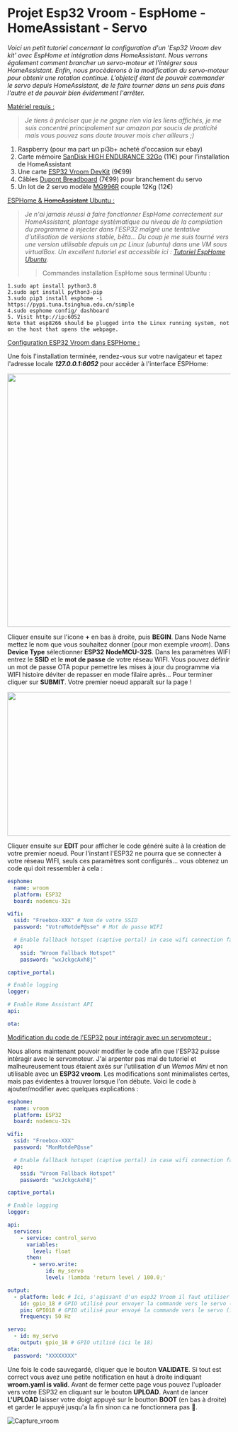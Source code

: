 # Projet Esp32 Vroom - EspHome - HomeAssistant - Servo

<em>Voici un petit tutoriel concernant la configuration d'un 'Esp32 Vroom dev kit' avec EspHome et intégration dans HomeAssistant.
Nous verrons également comment brancher un servo-moteur et l'intégrer sous HomeAssistant.
Enfin, nous procèderons à la modification du servo-moteur pour obtenir une rotation continue. L'objetcif étant de pouvoir commander le servo depuis HomeAssistant, de le faire tourner dans un sens puis dans l'autre et de pouvoir bien évidemment l'arrêter.</em>



<ins>Matériel requis :</ins>
><em>Je tiens à préciser que je ne gagne rien via les liens affichés, je me suis concentré principalement sur amazon par soucis de praticité mais vous pouvez sans doute trouver mois cher ailleurs ;)</em>
1. Raspberry (pour ma part un pi3b+ acheté d'occasion sur ebay)
2. Carte mémoire [SanDisk HIGH ENDURANCE 32Go](https://www.amazon.fr/dp/B07P14QHB7/?coliid=IRLOSYWRA0KGU&colid=7P6Z05FCENOM&psc=1&ref_=lv_ov_lig_dp_it) (11€) pour l'installation de HomeAssistant
3. Une carte [ESP32 Vroom DevKit](https://www.amazon.fr/gp/product/B08H2F3N9B/ref=ppx_yo_dt_b_asin_title_o03_s00?ie=UTF8&psc=1) (9€99)
4. Câbles [Dupont Breadboard](https://www.amazon.fr/gp/product/B01JD5WCG2/ref=ppx_yo_dt_b_asin_title_o02_s00?ie=UTF8&psc=1) (7€99) pour branchement du servo
5. Un lot de 2 servo modèle [MG996R](https://www.amazon.fr/gp/product/B07XC6VBSZ/ref=ppx_yo_dt_b_asin_title_o04_s00?ie=UTF8&psc=1) couple 12Kg (12€)

<ins>ESPHome & ~~HomeAssistant~~ Ubuntu :</ins>
><em>Je n'ai jamais réussi à faire fonctionner EspHome correctement sur HomeAssistant, plantage systèmatique au niveau de la compilation du programme à injecter dans l'ESP32 malgré une tentative d'utilisation de versions stable, bêta... Du coup je me suis tourné vers une version utilisable depuis un pc Linux (ubuntu) dans une VM sous virtualBox. Un excellent tutoriel est accessible ici : [Tutoriel EspHome Ubuntu](https://www.programmersought.com/article/46824697468/).</em>
>> Commandes installation EspHome sous terminal Ubuntu :
```
1.sudo apt install python3.8
2.sudo apt install python3-pip
3.sudo pip3 install esphome -i https://pypi.tuna.tsinghua.edu.cn/simple
4.sudo esphome config/ dashboard
5. Visit http://ip:6052
Note that esp8266 should be plugged into the Linux running system, not on the host that opens the webpage.
```
<ins>Configuration ESP32 Vroom dans ESPHome :</ins>

Une fois l'installation terminée, rendez-vous sur votre navigateur et tapez l'adresse locale ***127.0.0.1:6052*** pour accéder à l'interface ESPHome:

<p align="center">
  <img width="727" height="572" src="https://user-images.githubusercontent.com/64536764/114371132-7bcbb900-9b80-11eb-9a3c-3082c76a56a3.PNG">
</p>

Cliquer ensuite sur l'icone **+** en bas à droite, puis **BEGIN**. Dans Node Name mettez le nom que vous souhaitez donner (pour mon exemple *vroom*). Dans **Device Type** sélectionner **ESP32** **NodeMCU-32S**. Dans les paramètres WIFI entrez le **SSID** et le **mot de passe** de votre réseau WIFI. Vous pouvez définir un mot de passe OTA popur pemettre les mises à jour du programme via WIFI histoire déviter de repasser en mode filaire après... Pour terminer cliquer sur **SUBMIT**. Votre premier noeud apparaît sur la page !

<p align="center">
  <img width="1816" height="325" src="https://user-images.githubusercontent.com/64536764/114374241-b97e1100-9b83-11eb-8c7c-678f01d47fc0.PNG">
</p>

Cliquer ensuite sur **EDIT** pour afficher le code généré suite à la création de votre premier noeud. Pour l'instant l'ESP32 ne pourra que se connecter à votre réseau WIFI, seuls ces paramètres sont configurés...  vous obtenez un code qui doit ressembler à cela :

```YAML
esphome:
  name: wroom
  platform: ESP32
  board: nodemcu-32s

wifi:
  ssid: "Freebox-XXX" # Nom de votre SSID
  password: "VotreMotdeP@sse" # Mot de passe WIFI

  # Enable fallback hotspot (captive portal) in case wifi connection fails
  ap:
    ssid: "Wroom Fallback Hotspot"
    password: "wxJckgcAxh8j"

captive_portal:

# Enable logging
logger:

# Enable Home Assistant API
api:

ota:
```
<ins>Modification du code de l'ESP32 pour intéragir avec un servomoteur :</ins>

Nous allons maintenant pouvoir modifier le code afin que l'ESP32 puisse intéragir avec le servomoteur. J'ai arpenter pas mal de tutoriel et malheureusement tous étaient axés sur l'utilisation d'un *Wemos Mini* et non utilisable avec un **ESP32 vroom**. Les modifications sont minimalistes certes, mais pas évidentes à trouver lorsque l'on débute. Voici le code à ajouter/modifier avec quelques explications :

```YAML
esphome:
  name: vroom
  platform: ESP32
  board: nodemcu-32s

wifi:
  ssid: "Freebox-XXX"
  password: "MonMotdeP@sse"

  # Enable fallback hotspot (captive portal) in case wifi connection fails
  ap:
    ssid: "Vroom Fallback Hotspot"
    password: "wxJckgcAxh8j"

captive_portal:

# Enable logging
logger:

api:
  services:
    - service: control_servo
      variables:
        level: float
      then:
        - servo.write:
            id: my_servo
            level: !lambda 'return level / 100.0;'

output:
  - platform: ledc # Ici, s'agissant d'un esp32 Vroom il faut utiliser la platform *ledc* et non XXX comme pour un Wemos
    id: gpio_18 # GPIO utilisé pour envoyer la commande vers le servo (ici GPIO18)
    pin: GPIO18 # GPIO utilisé pour envoyé la commande vers le servo (ici GPIO18)
    frequency: 50 Hz

servo:
  - id: my_servo
    output: gpio_18 # GPIO utilisé (ici le 18)
ota:
  password: "XXXXXXXX"
 ```
Une fois le code sauvegardé, cliquer que le bouton **VALIDATE**. Si tout est correct vous avez une petite notification en haut à droite indiquant **wroom.yaml is valid**.
Avant de fermer cette page vous pouvez l'uploader vers votre ESP32 en cliquant sur le bouton **UPLOAD**. Avant de lancer **L'UPLOAD** laisser votre doigt appuyé sur le boutton **BOOT** (en bas à droite) et garder le appuyé jusqu'a la fin sinon ca ne fonctionnera pas 🤦.

![Capture_vroom](https://user-images.githubusercontent.com/64536764/114370114-65712d80-9b7f-11eb-9621-c058902d5e31.PNG)
